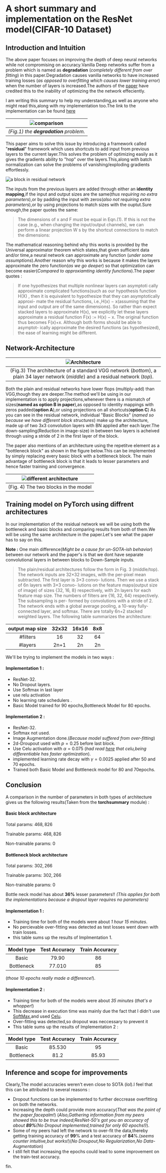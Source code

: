 # A short summary and implementation on the ResNet model(CIFAR-10 Dataset)

## Introduction and Intuition 

The above paper focuses on improving the depth of deep neural networks while not compromising on 
accuracy.Vanilla Deep networks suffer from a problem which is named as **degradation** (*completely different from over fitting*) in this paper.Degradation causes vanilla networks to have increased training losses (*as opposed to overfitting which causes lower training error*) when the number of layers is increased.The authors of the [paper](https://arxiv.org/abs/1512.03385) have credited this to the inability of optimizing the the network effeciently.

I am writing this summary to help my understanding,as well as anyone who might read this,along with my implementation too.The link to the implementation can be found [here](https://github.com/pramodh-1612/Model-Zoo/blob/master/ResNet_PyTorch.ipynb)

|![comparison](https://davidham3.github.io/blog/2018/03/04/deep-residual-learning-for-image-recognition/Fig1.PNG)|
|:---:| 
| *(Fig.1) the **degradation** problem.* |


This paper aims to solve this issue by introducing a framework called "**residual**" framework which uses shortcuts to add input from previous layers to the current layer.This solves the problem of optimizing easily as it gives the gradients ability to "hop" over the layers.This,along with batch normalization can solve the problems of vanishing/exploding gradients effortlessly.

![a block in residual network](https://kharshit.github.io/img/resnet_block.png)


The inputs from the previous layers are added through either an **identity mapping**,if the input and output sizes are the same(*thus requiring no extra parameters*),or by padding the input with zeros(*also not requiring extra parameters*),or by using projections to match sizes with the ouptut.Sure enough,the paper quotes the same: 

>The dimensions of x and F must be equal in Eqn.(1).
If this is not the case (e.g., when changing the input/output
channels), we can perform a linear projection W s by the
shortcut connections to match the dimensions:

The mathematical reasoning behind why this works is provided by the Universal approximator theorem which states,that given sufficient data and/or time,a neural network can approximate any function (*under some assumptions*).Another reason why this works is because it makes the layers approximate the zero function(*as we go deeper*) so that optimization can become easier(*Compared to approxiamting identity functions*).The paper quotes : 

>If one hypothesizes that multiple nonlinear layers can asymptoti
cally approximate complicated functions(such as our hypothesis function H(X) , then it is equivalent to hypothesize that they can asymptotically approxi-
mate the residual functions, i.e.,H(x) − x(assuming that
the input and output are of the same dimensions). So
rather than expect stacked layers to approximate H(x), we
explicitly let these layers approximate a residual function
F(x) := H(x) − x. The original function thus becomes
F(x)+x. Although both forms should be able to asymptot-
ically approximate the desired functions (as hypothesized),
the ease of learning might be different.

## Network-Architecture

|![Architecture](https://developer.ridgerun.com/wiki/images/f/f5/Resnet_architecture.png)|
|:--:|
|(Fig.3) The architecture of a standard VGG network (*bottom*), a plain 34 layer network (*middle*) and a residual network (*top*).|

Both the plain and residual networks have lower flops (multiply-add) than VGG,though they are deeper.The method we'll be using in our implementation is to apply projections,whenever there is a mismatch of sizes(**named as option B in paper**),as opposed
to identity mappings with zeros padded(**option A**),or using projections on all shortcuts(**option C**)
As you can see in the residual network, individual "Basic Blocks" (*named so because we have different block structures*) make up the architecture, made up of two 3x3 convolution layers with BN applied after each layer.The down-sampling(Reduction in image-size) in between two layers is acheived through using a stride of 2 in the first layer of the block.

The paper also mentions of an architecture using the repetitve element as a "bottleneck block" as shown in the figure below.This can be implemented by simply replacing every basic block with a bottleneck block. The main advantage of bottleneck block is that it leads to lesser parameters and hence faster training and convergence. 

|![different architecture](https://encrypted-tbn0.gstatic.com/images?q=tbn%3AANd9GcQjWxNi-ZdW4gC4Ikg2X0nrhQnMy_i9lthLSFHfOE1_weSP-903&usqp=CAU)|
|:--:|
|(Fig. 4) The two blocks in  the model |

## Training model on PyTorch using diffrent architectures

In our implementation of the residual network we will be using both the bottleneck and basic blocks and comparing results from both of them.We will be using the same architecture in the paper.Let's see what the paper has to say on this.

 **Note :** One main difference(*Might be a cause for un-SOTA-ish behavior*) between our network and the paper's is that we dont have separate convolutional layers in between blocks to Down-Sample inputs.
 
>The plain/residual architectures follow the form in Fig. 3
>(middle/top). The network inputs are 32×32 images, with
>the per-pixel mean subtracted. The first layer is 3×3 convo-
>lutions. Then we use a stack of 6n layers with 3×3 convo-
>lutions on the feature maps(output size of image) of sizes {32, 16, 8} respectively,
>with 2n layers for each feature map size. The numbers of
>filters are {16, 32, 64} respectively. The subsampling is per-
>formed by convolutions with a stride of 2. The network ends
>with a global average pooling, a 10-way fully-connected
>layer, and softmax. There are totally 6n+2 stacked weighted
>layers. The following table summarizes the architecture:


| output map size | 32x32 | 16x16 | 8x8 |
|:---------------:|:-----:|:-----:|:---:|
|     #filters    | 16    |   32  | 64  |
|     #layers     | 2n+1  | 2n    |  2n |

We'll be trying to implement the models in two ways :

#### Implementation 1 : 

- ResNet-32.
- No Dropout layers.
- Use Softmax in last layer
- use relu activation
- No learning rate schedulers .
- Basic Model trained for $90$ epochs,Bottleneck Model for $80$ epochs.

#### Implementation 2 :

- ResNet-32.
- Softmax not used.
- Image Augmentation done.(*Because model suffered from over-fitting*)
- 2d-Droupout used with $p=0.25$ before last block.
- Use Celu activation with  $\alpha=0.075$  (*had read [here](https://arxiv.org/pdf/1704.07483.pdf) that celu,being differentiable has faster optimization*).
- implemented learning rate decay with $\gamma=0.0025$ applied after $50$ and $70$ epochs.
- Trained both Basic Model and Bottleneck model for $80$ and $70$epochs. 

## Conclusion

A comparison in the number of parameters in both types of architecture gives us the following
results(Taken from the **torchsummary** module) : 

#### Basic block architecture 

Total params: $468,826$

Trainable params: $468,826$

Non-trainable params: $0$

#### Bottleneck block architecture 

Total params: $302,266$

Trainable params: $302,266$

Non-trainable params: $0$

Bottle neck model has about **$36$%** lesser parameters!! *(This applies for both the implementations because a dropout layer requires no parameters)*

#### Implementation 1 :

- Training time for both of the models were about *$1$ hour $15$ minutes*.
- No percievable over-fitting was detected as test losses went down with train losses.
- this table sums up the results of Implmentation $1$.

| Model type | Test Accuracy | Train Accuracy |
|:----------:|:-------------:|:--------------:|
|    Basic   |     $79.90%$    |       $86%$     |
| Bottleneck |    $77.010%$    |       $85%$      |


(*those $10$ epochs really made a difference!*).

#### Implementation 2 : 
- Training time for both of the models were
about *35 minutes* (*that's a whopper!*)
- This decrease in execution time was mainly due the fact that I didn't use [SoftMax](https://stats.stackexchange.com/questions/437231/softmax-function-makes-my-machine-to-train-much-slower),and used [Celu](https://arxiv.org/pdf/1704.07483.pdf).
- Over-fitting was detected,so dropout was neccessary to prevent it
- This table sums up the results of Implementation $2$ :

| Model type | Test Accuracy | Train Accuracy |
|:----------:|:-------------:|:--------------:|
|    Basic   |     $85.530%$    |       $95%$     |
| Bottleneck |    $81.2%$    |       $85.93%$      |

## Inference and scope for improvements 

Clearly,The model accuracies weren't even close to SOTA (*lol*).I feel that this can be attributed to several reasons : 

- Dropout functions can be implemented to further deccrease overfitting on both the networks.
- Increasing the depth could provide more accuracy(*That was the point of the paper*,*facepalm!*)     (*Also,Gathering information from my peers showed this to be true indeed;ResNet-50's got you an accuracy of about **$89$%**(No Dropout implemented,trained for only 60 epochs!)*).
- Some of my peers had left the network to over-fit the data,thereby getting training accuracy of **$99$**% and a test accuracy of **$84$**%.(*seems counter intuitive,but works!*)(*No Droupout,No Regularization,No Data-Augmentation*)
- I still felt that increasing the epochs could lead to some improvement on the train-test accuracy.

fin.
